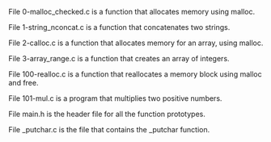 File 0-malloc_checked.c is a function that allocates memory using malloc.

File 1-string_nconcat.c is a function that concatenates two strings.

File 2-calloc.c is a function that allocates memory for an array, using malloc.

File 3-array_range.c is a function that creates an array of integers.

File 100-realloc.c is a function that reallocates a memory block using malloc and free.

File 101-mul.c is a program that multiplies two positive numbers.

File main.h is the header file for all the function prototypes.

File _putchar.c is the file that contains the _putchar function.

